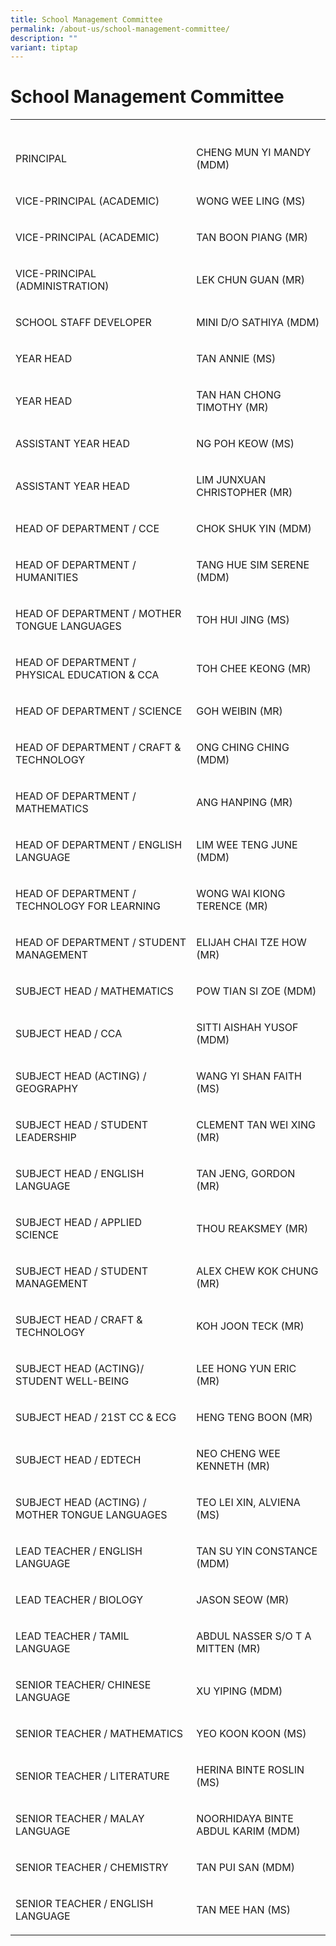 ```yaml
---
title: School Management Committee
permalink: /about-us/school-management-committee/
description: ""
variant: tiptap
---
```

<h1>School Management Committee</h1>
<table style="minWidth: 50px">
<colgroup>
<col>
<col>
</colgroup>
<tbody>
<tr>
<th rowspan="1" colspan="1">
<p></p>
</th>
<th rowspan="1" colspan="1">
<p></p>
</th>
</tr>
<tr>
<td rowspan="1" colspan="1">
<p>PRINCIPAL</p>
</td>
<td rowspan="1" colspan="1">
<p>CHENG MUN YI MANDY (MDM)</p>
</td>
</tr>
<tr>
<td rowspan="1" colspan="1">
<p>VICE-PRINCIPAL (ACADEMIC)</p>
</td>
<td rowspan="1" colspan="1">
<p>WONG WEE LING (MS)</p>
</td>
</tr>
<tr>
<td rowspan="1" colspan="1">
<p>VICE-PRINCIPAL (ACADEMIC)</p>
</td>
<td rowspan="1" colspan="1">
<p>TAN BOON PIANG (MR)</p>
</td>
</tr>
<tr>
<td rowspan="1" colspan="1">
<p>VICE-PRINCIPAL (ADMINISTRATION)</p>
</td>
<td rowspan="1" colspan="1">
<p>LEK CHUN GUAN (MR)</p>
</td>
</tr>
<tr>
<td rowspan="1" colspan="1">
<p>SCHOOL STAFF DEVELOPER</p>
</td>
<td rowspan="1" colspan="1">
<p>MINI D/O SATHIYA (MDM)</p>
</td>
</tr>
<tr>
<td rowspan="1" colspan="1">
<p>YEAR HEAD</p>
</td>
<td rowspan="1" colspan="1">
<p>TAN ANNIE (MS)</p>
</td>
</tr>
<tr>
<td rowspan="1" colspan="1">
<p>YEAR HEAD</p>
</td>
<td rowspan="1" colspan="1">
<p>TAN HAN CHONG TIMOTHY (MR)</p>
</td>
</tr>
<tr>
<td rowspan="1" colspan="1">
<p>ASSISTANT YEAR HEAD</p>
</td>
<td rowspan="1" colspan="1">
<p>NG POH KEOW (MS)</p>
</td>
</tr>
<tr>
<td rowspan="1" colspan="1">
<p>ASSISTANT YEAR HEAD</p>
</td>
<td rowspan="1" colspan="1">
<p>LIM JUNXUAN CHRISTOPHER (MR)</p>
</td>
</tr>
<tr>
<td rowspan="1" colspan="1">
<p>HEAD OF DEPARTMENT / CCE</p>
</td>
<td rowspan="1" colspan="1">
<p>CHOK SHUK YIN (MDM)</p>
</td>
</tr>
<tr>
<td rowspan="1" colspan="1">
<p>HEAD OF DEPARTMENT / HUMANITIES</p>
</td>
<td rowspan="1" colspan="1">
<p>TANG HUE SIM SERENE (MDM)</p>
</td>
</tr>
<tr>
<td rowspan="1" colspan="1">
<p>HEAD OF DEPARTMENT / MOTHER TONGUE LANGUAGES</p>
</td>
<td rowspan="1" colspan="1">
<p>TOH HUI JING (MS)</p>
</td>
</tr>
<tr>
<td rowspan="1" colspan="1">
<p>HEAD OF DEPARTMENT / PHYSICAL EDUCATION &amp; CCA</p>
</td>
<td rowspan="1" colspan="1">
<p>TOH CHEE KEONG (MR)</p>
</td>
</tr>
<tr>
<td rowspan="1" colspan="1">
<p>HEAD OF DEPARTMENT / SCIENCE</p>
</td>
<td rowspan="1" colspan="1">
<p>GOH WEIBIN (MR)</p>
</td>
</tr>
<tr>
<td rowspan="1" colspan="1">
<p>HEAD OF DEPARTMENT / CRAFT &amp; TECHNOLOGY</p>
</td>
<td rowspan="1" colspan="1">
<p>ONG CHING CHING (MDM)</p>
</td>
</tr>
<tr>
<td rowspan="1" colspan="1">
<p>HEAD OF DEPARTMENT / MATHEMATICS</p>
</td>
<td rowspan="1" colspan="1">
<p>ANG HANPING (MR)</p>
</td>
</tr>
<tr>
<td rowspan="1" colspan="1">
<p>HEAD OF DEPARTMENT / ENGLISH LANGUAGE</p>
</td>
<td rowspan="1" colspan="1">
<p>LIM WEE TENG JUNE (MDM)</p>
</td>
</tr>
<tr>
<td rowspan="1" colspan="1">
<p>HEAD OF DEPARTMENT / TECHNOLOGY FOR LEARNING</p>
</td>
<td rowspan="1" colspan="1">
<p>WONG WAI KIONG TERENCE (MR)</p>
</td>
</tr>
<tr>
<td rowspan="1" colspan="1">
<p>HEAD OF DEPARTMENT / STUDENT MANAGEMENT</p>
</td>
<td rowspan="1" colspan="1">
<p>ELIJAH CHAI TZE HOW (MR)</p>
</td>
</tr>
<tr>
<td rowspan="1" colspan="1">
<p>SUBJECT HEAD / MATHEMATICS</p>
</td>
<td rowspan="1" colspan="1">
<p>POW TIAN SI ZOE (MDM)</p>
</td>
</tr>
<tr>
<td rowspan="1" colspan="1">
<p>SUBJECT HEAD / CCA</p>
</td>
<td rowspan="1" colspan="1">
<p>SITTI AISHAH YUSOF (MDM)</p>
</td>
</tr>
<tr>
<td rowspan="1" colspan="1">
<p>SUBJECT HEAD (ACTING) / GEOGRAPHY</p>
</td>
<td rowspan="1" colspan="1">
<p>WANG YI SHAN FAITH (MS)</p>
</td>
</tr>
<tr>
<td rowspan="1" colspan="1">
<p>SUBJECT HEAD / STUDENT LEADERSHIP</p>
</td>
<td rowspan="1" colspan="1">
<p>CLEMENT TAN WEI XING (MR)</p>
</td>
</tr>
<tr>
<td rowspan="1" colspan="1">
<p>SUBJECT HEAD / ENGLISH LANGUAGE</p>
</td>
<td rowspan="1" colspan="1">
<p>TAN JENG, GORDON (MR)</p>
</td>
</tr>
<tr>
<td rowspan="1" colspan="1">
<p>SUBJECT HEAD / APPLIED SCIENCE</p>
</td>
<td rowspan="1" colspan="1">
<p>THOU REAKSMEY (MR)</p>
</td>
</tr>
<tr>
<td rowspan="1" colspan="1">
<p>SUBJECT HEAD / STUDENT MANAGEMENT</p>
</td>
<td rowspan="1" colspan="1">
<p>ALEX CHEW KOK CHUNG (MR)</p>
</td>
</tr>
<tr>
<td rowspan="1" colspan="1">
<p>SUBJECT HEAD / CRAFT &amp; TECHNOLOGY</p>
</td>
<td rowspan="1" colspan="1">
<p>KOH JOON TECK (MR)</p>
</td>
</tr>
<tr>
<td rowspan="1" colspan="1">
<p>SUBJECT HEAD (ACTING)/ STUDENT WELL-BEING</p>
</td>
<td rowspan="1" colspan="1">
<p>LEE HONG YUN ERIC (MR)</p>
</td>
</tr>
<tr>
<td rowspan="1" colspan="1">
<p>SUBJECT HEAD / 21ST CC &amp; ECG</p>
</td>
<td rowspan="1" colspan="1">
<p>HENG TENG BOON (MR)</p>
</td>
</tr>
<tr>
<td rowspan="1" colspan="1">
<p>SUBJECT HEAD / EDTECH</p>
</td>
<td rowspan="1" colspan="1">
<p>NEO CHENG WEE KENNETH (MR)</p>
</td>
</tr>
<tr>
<td rowspan="1" colspan="1">
<p>SUBJECT HEAD (ACTING) / MOTHER TONGUE LANGUAGES</p>
</td>
<td rowspan="1" colspan="1">
<p>TEO LEI XIN, ALVIENA (MS)</p>
</td>
</tr>
<tr>
<td rowspan="1" colspan="1">
<p>LEAD TEACHER / ENGLISH LANGUAGE</p>
</td>
<td rowspan="1" colspan="1">
<p>TAN SU YIN CONSTANCE (MDM)</p>
</td>
</tr>
<tr>
<td rowspan="1" colspan="1">
<p>LEAD TEACHER / BIOLOGY</p>
</td>
<td rowspan="1" colspan="1">
<p>JASON SEOW (MR)</p>
</td>
</tr>
<tr>
<td rowspan="1" colspan="1">
<p>LEAD TEACHER / TAMIL LANGUAGE</p>
</td>
<td rowspan="1" colspan="1">
<p>ABDUL NASSER S/O T A MITTEN (MR)</p>
</td>
</tr>
<tr>
<td rowspan="1" colspan="1">
<p>SENIOR TEACHER/ CHINESE LANGUAGE</p>
</td>
<td rowspan="1" colspan="1">
<p>XU YIPING (MDM)</p>
</td>
</tr>
<tr>
<td rowspan="1" colspan="1">
<p>SENIOR TEACHER / MATHEMATICS</p>
</td>
<td rowspan="1" colspan="1">
<p>YEO KOON KOON (MS)</p>
</td>
</tr>
<tr>
<td rowspan="1" colspan="1">
<p>SENIOR TEACHER / LITERATURE</p>
</td>
<td rowspan="1" colspan="1">
<p>HERINA BINTE ROSLIN (MS)</p>
</td>
</tr>
<tr>
<td rowspan="1" colspan="1">
<p>SENIOR TEACHER / MALAY LANGUAGE</p>
</td>
<td rowspan="1" colspan="1">
<p>NOORHIDAYA BINTE ABDUL KARIM (MDM)</p>
</td>
</tr>
<tr>
<td rowspan="1" colspan="1">
<p>SENIOR TEACHER / CHEMISTRY</p>
</td>
<td rowspan="1" colspan="1">
<p>TAN PUI SAN (MDM)</p>
</td>
</tr>
<tr>
<td rowspan="1" colspan="1">
<p>SENIOR TEACHER / ENGLISH LANGUAGE</p>
</td>
<td rowspan="1" colspan="1">
<p>TAN MEE HAN (MS)</p>
</td>
</tr>
</tbody>
</table>
<p></p>